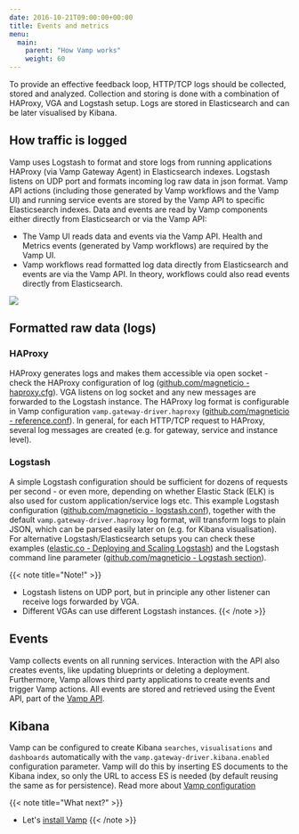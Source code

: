```yaml
---
date: 2016-10-21T09:00:00+00:00
title: Events and metrics
menu:
  main:
    parent: "How Vamp works"
    weight: 60
---
```


To provide an effective feedback loop, HTTP/TCP logs should be collected, stored and analyzed. Collection and storing is done with a combination of HAProxy, VGA and Logstash setup. Logs are stored in Elasticsearch and can be later visualised by Kibana.

## How traffic is logged

Vamp uses Logstash to format and store logs from running applications HAProxy (via Vamp Gateway Agent) in Elasticsearch indexes. Logstash listens on UDP port and formats incoming log raw data in json format. Vamp API actions (including those generated by Vamp workflows and the Vamp UI) and running service events are stored by the Vamp API to specific Elasticsearch indexes. 
Data and events are read by Vamp components either directly from Elasticsearch or via the Vamp API:

* The Vamp UI reads data and events via the Vamp API. Health and Metrics events (generated by Vamp workflows) are required by the Vamp UI.
* Vamp workflows read formatted log data directly from Elasticsearch and events are via the Vamp API. In theory, workflows could also read events directly from Elasticsearch.

![](/images/diagram/events-and-metrics-flow.svg)


## Formatted raw data (logs)

### HAProxy
HAProxy generates logs and makes them accessible via open socket - check the HAProxy configuration of log ([github.com/magneticio - haproxy.cfg](https://github.com/magneticio/vamp-gateway-agent/blob/master/haproxy.basic.cfg)).
VGA listens on log socket and any new messages are forwarded to the Logstash instance. The HAProxy log format is configurable in Vamp configuration `vamp.gateway-driver.haproxy` ([github.com/magneticio - reference.conf](https://github.com/magneticio/vamp/blob/master/bootstrap/src/main/resources/reference.conf)).
In general, for each HTTP/TCP request to HAProxy, several log messages are created (e.g. for gateway, service and instance level). 

### Logstash

A simple Logstash configuration should be sufficient for dozens of requests per second - or even more, depending on whether Elastic Stack (ELK) is also used for custom application/service logs etc. This example Logstash configuration ([github.com/magneticio - logstash.conf](https://github.com/magneticio/vamp-docker/blob/master/clique-base/logstash/logstash.conf)), together with the default `vamp.gateway-driver.haproxy` log format, will transform logs to plain JSON, which can be parsed easily later on (e.g. for Kibana visualisation).  
For alternative Logstash/Elasticsearch setups you can check these examples ([elastic.co - Deploying and Scaling Logstash](https://www.elastic.co/guide/en/logstash/current/deploying-and-scaling.html)) and the Logstash command line parameter ([github.com/magneticio - Logstash section](https://github.com/magneticio/vamp-docker/blob/master/quick-start/supervisord.conf)).

{{< note title="Note!" >}}
* Logstash listens on UDP port, but in principle any other listener can receive logs forwarded by VGA.
* Different VGAs can use different Logstash instances.
{{< /note >}}

## Events

Vamp collects events on all running services. Interaction with the API also creates events, like updating blueprints or deleting a deployment. Furthermore, Vamp allows third party applications to create events and trigger Vamp actions.
All events are stored and retrieved using the Event API, part of the [Vamp API](/documentation/api/api-reference).


## Kibana

  Vamp can be configured to create Kibana `searches`, `visualisations` and `dashboards` automatically with the `vamp.gateway-driver.kibana.enabled` configuration parameter.
  Vamp will do this by inserting ES documents to the Kibana index, so only the URL to access ES is needed (by default reusing the same as for persistence). Read more about [Vamp configuration](/documentation/installation/configure-vamp)

{{< note title="What next?" >}}
* Let's [install Vamp](/documentation/installation/) 
{{< /note >}}